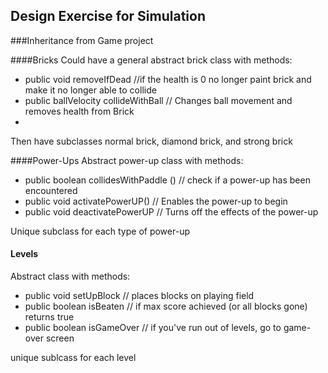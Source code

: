 ## Design Exercise for Simulation

###Inheritance from Game project

####Bricks
Could have a general abstract brick class with methods:

- public void removeIfDead //if the health is 0 no longer paint brick and make it no longer able to collide
- public ballVelocity collideWithBall // Changes ball movement and removes health from Brick
-


Then have subclasses normal brick, diamond brick, and strong brick

####Power-Ups
Abstract power-up class with methods:

- public boolean collidesWithPaddle () // check if a power-up has been encountered
- public void activatePowerUP() // Enables the power-up to begin
- public void deactivatePowerUP // Turns off the effects of the power-up

Unique subclass for each type of power-up

#### Levels
Abstract class with methods:

- public void setUpBlock // places blocks on playing field
- public boolean isBeaten // if max score achieved (or all blocks gone) returns true
- public boolean isGameOver // if you've run out of levels, go to game-over screen

unique sublcass for each level
